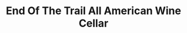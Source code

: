 ---
title: "End Of The Trail All American Wine Cellar"
url: /ridgedale/end-of-the-trail-all-american-wine-cellar/
shop: Wein
---
